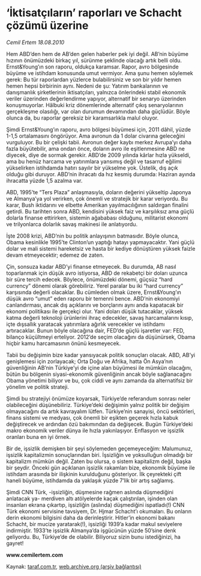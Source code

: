 # ‘İktisatçıların’ raporları ve Schacht çözümü üzerine

*Cemil Ertem 18.08.2010*

<div class="yazi"><p>Hem ABD’den hem de AB’den gelen haberler pek iyi değil. AB’nin büyüme hızının önümüzdeki birkaç yıl, sürünme şeklinde olacağı artık belli oldu. Ernst&amp;Young’ın son raporu, oldukça karamsar. Rapor, avro bölgesinde büyüme ve istihdam konusunda umut vermiyor. Ama şunu hemen söylemek gerek: Bu tür raporlardan yüzlerce bulabilirsiniz ve son bir yıldır hemen hemen hepsi birbirinin aynı. Nedeni de şu: Yatırım bankalarının ve danışmanlık şirketlerinin iktisatçıları, yalnızca önlerindeki stabil ekonomik veriler üzerinden değerlendirme yapıyor, alternatif bir senaryo üzerinden konuşmuyorlar. Hâlbuki kriz dönemlerinde alternatif çıkış senaryolarının gerçekleşme olasılığı, var olan durumun devamından daha güçlüdür. Böyle olunca da, bu raporlar gereksiz bir karamsarlıkla malul oluyor.</p>
<p>Şimdi Ernst&amp;Young’ın raporu, avro bölgesi büyümesi için, 2011 dâhil, yüzde 1-1,5 ortalamasını öngörüyor. Ama avronun da 1 dolar civarına geleceğini vurguluyor. Bu bir çelişki tabii. Avronun değer kaybı merkez Avrupa’yı daha fazla büyütebilir, ama ondan önce, doların avro ile eşitlenmesine ABD ne diyecek, diye de sormak gerekir. ABD’de 2009 yılında kârlar hızla yükseldi, ama bu henüz harcama ve yatırımlara yansımış değil ve tasarruf eğilimi yükselirken istihdamda hatırı sayılır bir yükselme yok. Üstelik, dış açık olduğu gibi duruyor. ABD’nin ihracatı da hız kesmiş durumda: Haziran ayında ihracatta yüzde 1,5 azalma var. </p>
<p>ABD, 1995’te “Ters Plaza” anlaşmasıyla, doların değerini yükseltip Japonya ve Almanya’ya yol verirken, çok önemli ve stratejik bir karar veriyordu. Bu karar, Bush iktidarını ve elbette Amerikan yayılmacılığının saldırgan finalini getirdi. Bu tarihten sonra ABD, kendisini yüksek faiz ve karşılıksız ama güçlü dolarla finanse ettirirken, sistemin ağababası olduğunu, militarist ekonomi ve trilyonlarca dolarlık savaş makinesi ile anlatıyordu. </p>
<p>İşte 2008 krizi, ABD’nin bu politik anlayışının batmasıdır. Böyle olunca, Obama kesinlikle 1995’te Clinton’un yaptığı hatayı yapmayacaktır. Yani güçlü dolar ve mali sistemi hareketsiz ve hasta bir kediye dönüştüren yüksek faizle devam etmeyecektir; edemez de zaten. </p>
<p>Çin, sonsuza kadar ABD’yi finanse etmeyecek. Bu durumda, AB nasıl toparlanmak için düşük avro istiyorsa, ABD de rekabetçi bir doları uzunca bir süre tercih edecek. Böylece, önümüzdeki dönemi, güçsüz “hard currency” dönemi olarak görebiliriz. Yerel paralar bu iki “hard currency” karşısında değerli olacaklar. Bu cümleden olmak üzere, Ernst&amp;Young’ın düşük avro “umut” eden raporu bir temenni bence. ABD’nin ekonomiyi canlandırması, ancak dış açıklarını ve borçlarını aynı anda kapatacak bir ekonomi politikası ile gerçekçi olur. Yani doları düşük tutacaklar, yüksek katma değerli teknoloji ürünlerini ihraç edecekler, savaş harcamalarını kısıp, içte dışsallık yaratacak yatırımlara ağırlık verecekler ve istihdamı artıracaklar. Bunun böyle olacağına dair, FED’de güçlü işaretler var: FED, bilanço küçültmeyi erteliyor. 2012’de seçim olacağını da düşünürsek, Obama hiçbir kamu harcamasının önünü kesmeyecek. </p>
<p>Tabii bu değişimin bize kadar yansıyacak politik sonuçları olacak. ABD, AB’yi genişlemesi için zorlayacak; Orta Doğu ve Afrika, hatta Ön Asya’nın güvenliğinin AB’nin Türkiye’yi de içine alan büyümesi ile mümkün olacağını, bütün bu bölgenin siyasi-ekonomik güvenliğinin ancak böyle sağlanacağını Obama yönetimi biliyor ve bu, çok ciddi ve aynı zamanda da alternatifsiz bir yönelim ve politik strateji.</p>
<p>Şimdi bu stratejiyi önümüze koyarsak, Türkiye’de referandum sonrası neler olabileceğini düşünebiliriz. Türkiye’deki değişimin yalnız politik bir değişim olmayacağını da artık kavrayalım lütfen. Türkiye’nin sanayisi, öncü sektörleri, finans sistemi ve medyası, çok önemli bir eşikten geçerek hızla kabuk değiştirecek ve ardından özü bakımından da değişecek. Bugün Türkiye’deki makro ekonomik veriler dünya ile hızla yakınlaşıyor. Enflasyon ve işsizlik oranları buna en iyi örnek.</p>
<p>Bir de, işsizlik demişken bir şeyi söylemeden geçemeyeceğim: Malumunuz, işsizlik kapitalizmin sonuçlarından biri. İşsizliğin ve yoksulluğun olmadığı bir kapitalizm mümkün değil. Zaten bu olursa, o sistem kapitalizm değil, başka bir şeydir. Önceki gün açıklanan işsizlik rakamları bize, ekonomik büyüme ile istihdam arasında bir ilişkinin kurulduğunu gösteriyor. İlk çeyrekteki çift haneli büyüme, istihdamda da yaklaşık yüzde 7’lik bir artış sağlamış.</p>
<p>Şimdi CNN Türk, -işsizliğin, düşmesine rağmen aslında düşmediğini anlatacak ya- merdiven altı atölyelerde kaçak çalıştırılan, işinden olan insanları ekrana çıkartıp, işsizliğin (aslında) düşmediğini ispatladı(!) CNN Türk ekonomi servisine tavsiyem, Dr. Hjmar Schacht’ı okumaları. Bu onların derin ekonomi bilgisini daha da derinleştirir. Hitler’in ekonomi bakanı Schacht, bir mucize yaratarak(!), işsizliği 1939’a kadar makul seviyelere indirmiştir. 1933’te işsizlik Almanya’da işgücünün yüzde 50’sine denk geliyordu. Bu, Türkiye’de de olabilir. Biliyoruz sizin bunu istediğinizi, ha gayret! </p>
<p><b>www.cemilertem.com</b> </p>
</div>

Kaynak: [taraf.com.tr](http://www.taraf.com.tr:80/cemil-ertem/makale-iktisatcilarin-raporlari-ve-schacht-cozumu.htm), [web.archive.org (arşiv bağlantısı)](http://web.archive.org/web/20100821113321/http://www.taraf.com.tr:80/cemil-ertem/makale-iktisatcilarin-raporlari-ve-schacht-cozumu.htm)
